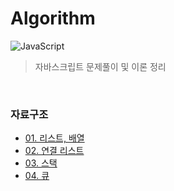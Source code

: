 # Algorithm

<p>
<img alt="JavaScript" src="http://img.shields.io/badge/-JavaScript-F7DF1E?style=flat&logo=JavaScript&logoColor=white"/>
</p>

> 자바스크립트 문제풀이 및 이론 정리

<br>

### 자료구조

- [01. 리스트, 배열](https://github.com/hyunwoome/algorithm/tree/main/docs/data-structure/01_List,Array)
- [02. 연결 리스트](https://github.com/hyunwoome/algorithm/tree/main/docs/data-structure/02_LinkedList)
- [03. 스택](https://github.com/hyunwoome/algorithm/tree/main/docs/data-structure/03_Stack)
- [04. 큐](https://github.com/hyunwoome/algorithm/tree/main/docs/data-structure/04_Queue)
